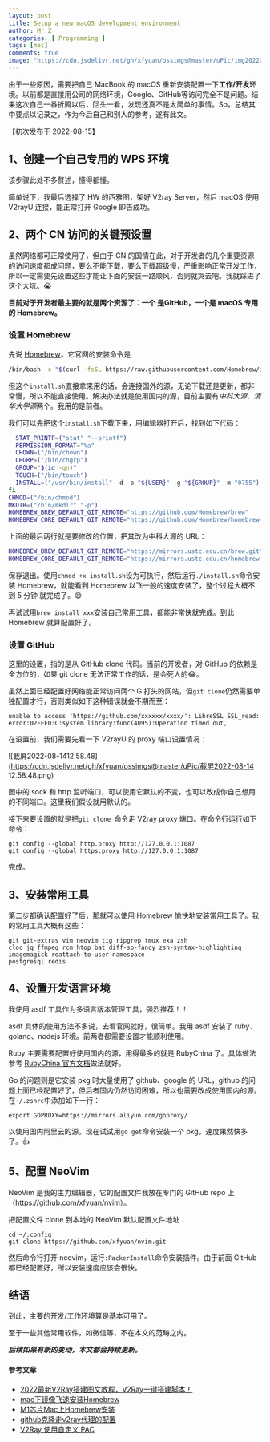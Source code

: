 ```yaml
---
layout: post
title: Setup a new macOS development environment
author: Mr.Z
categories: [ Programming ]
tags: [mac]
comments: true
image: "https://cdn.jsdelivr.net/gh/xfyuan/ossimgs@master/uPic/img20220815.jpeg"
---
```


由于一些原因，需要把自己 MacBook 的 macOS 重新安装配置一下**工作/开发**环境。以前都是直接用公司的网络环境，Google、GitHub等访问完全不是问题。结果这次自己一番折腾以后，回头一看，发现还真不是太简单的事情。So，总结其中要点以记录之，作为今后自己和别人的参考，遂有此文。

【初次发布于 2022-08-15】

## 1、创建一个自己专用的 WPS 环境

该步骤此处不多赘述，懂得都懂。

简单说下，我最后选择了 HW 的西雅图，架好 V2ray Server，然后 macOS 使用 V2rayU 连接，能正常打开 Google 即告成功。

## 2、两个 CN 访问的关键预设置

虽然网络都可正常使用了，但由于 CN 的国情在此，对于开发者的几个重要资源的访问速度都成问题，要么不能下载，要么下载超级慢，严重影响正常开发工作，所以一定需要先设置这些才能让下面的安装一路顺风，否则就哭去吧。我就踩进了这个大坑。😭

**目前对于开发者最主要的就是两个资源了：一个 是GitHub，一个是 macOS 专用的 Homebrew。**

### 设置 Homebrew

先说 [Homebrew](https://brew.sh/)。它官网的安装命令是

```bash
/bin/bash -c "$(curl -fsSL https://raw.githubusercontent.com/Homebrew/install/HEAD/install.sh)"
```

但这个`install.sh`直接拿来用的话，会连接国外的源，无论下载还是更新，都非常慢，所以不能直接使用。解决办法就是使用国内的源，目前主要有*中科大源、清华大学源*两个。我用的是前者。

我们可以先把这个`install.sh`下载下来，用编辑器打开后，找到如下代码：

```sh
  STAT_PRINTF=("stat" "--printf")
  PERMISSION_FORMAT="%a"
  CHOWN=("/bin/chown")
  CHGRP=("/bin/chgrp")
  GROUP="$(id -gn)"
  TOUCH=("/bin/touch")
  INSTALL=("/usr/bin/install" -d -o "${USER}" -g "${GROUP}" -m "0755")
fi
CHMOD=("/bin/chmod")
MKDIR=("/bin/mkdir" "-p")
HOMEBREW_BREW_DEFAULT_GIT_REMOTE="https://github.com/Homebrew/brew"
HOMEBREW_CORE_DEFAULT_GIT_REMOTE="https://github.com/Homebrew/homebrew-core"
```

上面的最后两行就是要修改的位置，把其改为中科大源的 URL：

```sh
HOMEBREW_BREW_DEFAULT_GIT_REMOTE="https://mirrors.ustc.edu.cn/brew.git"
HOMEBREW_CORE_DEFAULT_GIT_REMOTE="https://mirrors.ustc.edu.cn/homebrew-core.git"
```

保存退出。使用`chmod +x install.sh`设为可执行，然后运行`./install.sh`命令安装 Homebrew，就能看到 Homebrew 以飞一般的速度安装了，整个过程大概不到 5 分钟 就完成了。😄

再试试用`brew install xxx`安装自己常用工具，都能非常快就完成。到此 Homebrew 就算配置好了。

### 设置 GitHub

这里的设置，指的是从 GitHub clone 代码。当前的开发者，对 GitHub 的依赖是全方位的，如果 git clone 无法正常工作的话，是会死人的😂。

虽然上面已经配置好网络能正常访问两个 G 打头的网站，但`git clone`仍然需要单独配置才行，否则类似如下这种错误就会不期而至：

```
unable to access 'https://github.com/xxxxxx/xxxx/': LibreSSL SSL_read: error:02FFF03C:system library:func(4095):Operation timed out,
```

在设置前，我们需要先看一下 V2rayU 的 proxy 端口设置情况：

![截屏2022-08-1412.58.48](https://cdn.jsdelivr.net/gh/xfyuan/ossimgs@master/uPic/截屏2022-08-14 12.58.48.png)

图中的 sock 和 http 监听端口，可以使用它默认的不变，也可以改成你自己想用的不同端口。这里我们假设就用默认的。

接下来要设置的就是把`git clone `命令走 V2ray proxy 端口。在命令行运行如下命令：

```
git config --global http.proxy http://127.0.0.1:1087
git config --global https.proxy http://127.0.0.1:1087
```

完成。

## 3、安装常用工具

第二步都确认配置好了后，那就可以使用 Homebrew 愉快地安装常用工具了。我的常用工具大概有这些：

```
git git-extras vim neovim tig ripgrep tmux exa zsh
cloc jq ffmpeg rcm htop bat diff-so-fancy zsh-syntax-highlighting
imagemagick reattach-to-user-namespace
postgresql redis
```

## 4、设置开发语言环境

我使用 asdf 工具作为多语言版本管理工具，强烈推荐！！

asdf 具体的使用方法不多说，去看官网就好，很简单。我用 asdf 安装了 ruby、golang、nodejs 环境。前两者都需要设置才能顺利使用。

Ruby 主要需要配置好使用国内的源，用得最多的就是 RubyChina 了。具体做法参考 [RubyChina 官方文档](https://gems.ruby-china.com/)做法就好。

Go 的问题则是它安装 pkg 时大量使用了 github、google 的 URL，github 的问题上面已经配置好了，但后者国内仍然访问困难，所以也需要改成使用国内的源。在`~/.zshrc`中添加如下一行：

```
export GOPROXY=https://mirrors.aliyun.com/goproxy/
```

以使用国内阿里云的源。现在试试用`go get`命令安装一个 pkg，速度果然快多了。👍

## 5、配置 NeoVim

NeoVim 是我的主力编辑器，它的配置文件我放在专门的 GitHub repo 上（https://github.com/xfyuan/nvim）。

把配置文件 clone 到本地的 NeoVim 默认配置文件地址：

```
cd ~/.config
git clone https://github.com/xfyuan/nvim.git
```

然后命令行打开 neovim，运行`:PackerInstall`命令安装插件。由于前面 GitHub 都已经配置好，所以安装速度应该会很快。

## 结语

到此，主要的开发/工作环境算是基本可用了。

至于一些其他常用软件，如微信等，不在本文的范畴之内。

***后续如果有新的变动，本文都会持续更新。***

#### 参考文章

- [2022最新V2Ray搭建图文教程，V2Ray一键搭建脚本！](https://www.itblogcn.com/article/1501.html)
- [mac下镜像飞速安装Homebrew](https://zhuanlan.zhihu.com/p/90508170)
- [M1芯片Mac上Homebrew安装](https://zhuanlan.zhihu.com/p/341831809)
- [github克隆走v2ray代理的配置](https://www.cuger.top/github%E5%85%8B%E9%9A%86%E8%B5%B0v2ray%E4%BB%A3%E7%90%86%E7%9A%84%E9%85%8D%E7%BD%AE/)
- [V2Ray 使用自定义 PAC](https://tr0py.github.io/V2Ray-PAC-Solution/)

